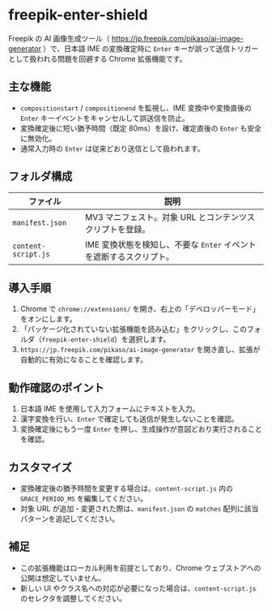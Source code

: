 # freepik-enter-shield

Freepik の AI 画像生成ツール（ https://jp.freepik.com/pikaso/ai-image-generator ）で、日本語 IME の変換確定時に `Enter` キーが誤って送信トリガーとして扱われる問題を回避する Chrome 拡張機能です。

## 主な機能
- `compositionstart` / `compositionend` を監視し、IME 変換中や変換直後の `Enter` キーイベントをキャンセルして誤送信を防止。
- 変換確定後に短い猶予時間（既定 80ms）を設け、確定直後の `Enter` も安全に無効化。
- 通常入力時の `Enter` は従来どおり送信として扱われます。

## フォルダ構成
| ファイル | 説明 |
| --- | --- |
| `manifest.json` | MV3 マニフェスト。対象 URL とコンテンツスクリプトを登録。 |
| `content-script.js` | IME 変換状態を検知し、不要な `Enter` イベントを遮断するスクリプト。 |

## 導入手順
1. Chrome で `chrome://extensions/` を開き、右上の「デベロッパーモード」をオンにします。
2. 「パッケージ化されていない拡張機能を読み込む」をクリックし、このフォルダ（`freepik-enter-shield`）を選択します。
3. `https://jp.freepik.com/pikaso/ai-image-generator` を開き直し、拡張が自動的に有効になることを確認します。

## 動作確認のポイント
1. 日本語 IME を使用して入力フォームにテキストを入力。
2. 漢字変換を行い、`Enter` で確定しても送信が発生しないことを確認。
3. 変換確定後にもう一度 `Enter` を押し、生成操作が意図どおり実行されることを確認。

## カスタマイズ
- 変換確定後の猶予時間を変更する場合は、`content-script.js` 内の `GRACE_PERIOD_MS` を編集してください。
- 対象 URL が追加・変更された際は、`manifest.json` の `matches` 配列に該当パターンを追記してください。

## 補足
- この拡張機能はローカル利用を前提としており、Chrome ウェブストアへの公開は想定していません。
- 新しい UI やクラス名への対応が必要になった場合は、`content-script.js` のセレクタを調整してください。
